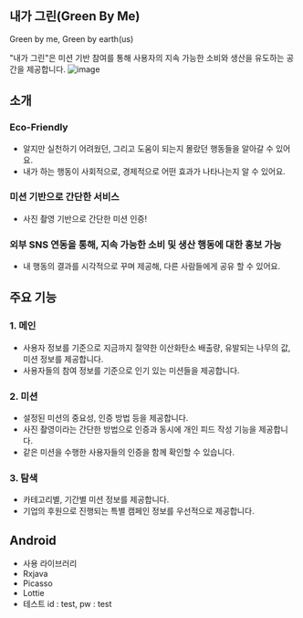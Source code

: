 ## 내가 그린(Green By Me)

Green by me, Green by earth(us)

"내가 그린"은 미션 기반 참여를 통해 사용자의 지속 가능한 소비와 생산을 유도하는 공간을 제공합니다.
![image](https://user-images.githubusercontent.com/48986787/87877556-03cdc980-ca1a-11ea-8283-4e99de8730f6.png)

## 소개

### Eco-Friendly

* 알지만 실천하기 어려웠던, 그리고 도움이 되는지 몰랐던 행동들을 알아갈 수 있어요.
* 내가 하는 행동이 사회적으로, 경제적으로 어떤 효과가 나타나는지 알 수 있어요.

### 미션 기반으로 간단한 서비스

* 사진 촬영 기반으로 간단한 미션 인증!

### 외부 SNS 연동을 통해, 지속 가능한 소비 및 생산 행동에 대한 홍보 가능

* 내 행동의 결과를 시각적으로 꾸며 제공해, 다른 사람들에게 공유 할 수 있어요.

## 주요 기능

### 1. 메인

* 사용자 정보를 기준으로 지금까지 절약한 이산화탄소 배출량, 유발되는 나무의 값, 미션 정보를 제공합니다.
* 사용자들의 참여 정보를 기준으로 인기 있는 미션들을 제공합니다.

### 2. 미션

* 설정된 미션의 중요성, 인증 방법 등을 제공합니다.
* 사진 촬영이라는 간단한 방법으로 인증과 동시에 개인 피드 작성 기능을 제공합니다.
* 같은 미션을 수행한 사용자들의 인증을 함께 확인할 수 있습니다.

### 3. 탐색

* 카테고리별, 기간별 미션 정보를 제공합니다.
* 기업의 후원으로 진행되는 특별 캠페인 정보를 우선적으로 제공합니다.


## Android

* 사용 라이브러리 
* Rxjava
* Picasso
* Lottie
* 테스트 id : test, pw : test
